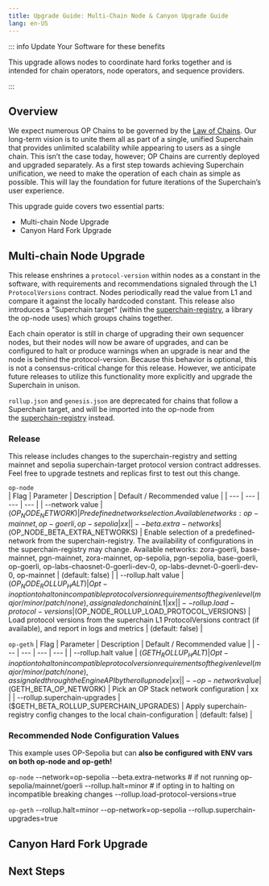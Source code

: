 ```yaml
---
title: Upgrade Guide: Multi-Chain Node & Canyon Upgrade Guide
lang: en-US
---
```


::: info Update Your Software for these benefits

This upgrade allows nodes to coordinate hard forks together and is intended for chain operators, node operators, and sequence providers.

:::


## Overview

We expect numerous OP Chains to be governed by the [Law of Chains](https://optimism.mirror.xyz/JfVOJ1Ng2l5H6JbIAtfOcYBKa4i9DyRTUJUuOqDpjIs). Our long-term vision is to unite them all as part of a single, unified Superchain that provides unlimited scalability while appearing to users as a single chain. 
This isn’t the case today, however; OP Chains are currently deployed and upgraded separately. As a first step towards achieving Superchain unification, we need to make the operation of each chain as simple as possible. 
This will lay the foundation for future iterations of the Superchain’s user experience.

This upgrade guide covers two essential parts:
- Multi-chain Node Upgrade
- Canyon Hard Fork Upgrade

## Multi-chain Node Upgrade

This release enshrines a `protocol-version` within nodes as a constant in the software, with requirements and recommendations signaled through the L1 `ProtocolVersions` contract. Nodes periodically read the value from L1 and compare it against the locally hardcoded constant. 
This release also introduces a "Superchain target" (within the [superchain-registry](https://github.com/ethereum-optimism/superchain-registry), a library the op-node uses) which groups chains together.

Each chain operator is still in charge of upgrading their own sequencer nodes, but their nodes will now be aware of upgrades, and can be configured to halt or produce warnings when an upgrade is near and the node is behind the protocol-version. 
Because this behavior is optional, this is not a consensus-critical change for this release. However, we anticipate future releases to utilize this functionality more explicitly and upgrade the Superchain in unison.

`rollup.json` and `genesis.json` are deprecated for chains that follow a Superchain target, and will be imported into the op-node from the [superchain-registry](https://github.com/ethereum-optimism/superchain-registry) instead.

### Release

This release includes changes to the superchain-registry and setting mainnet and sepolia superchain-target protocol version contract addresses.
Feel free to upgrade testnets and replicas first to test out this change.

`op-node`                                              
| Flag | Parameter | Description | Default / Recommended value |
| --- | --- | --- | --- |
| --network value | ($OP_NODE_NETWORK) | Predefined network selection. Available networks: op-mainnet, op-goerli, op-sepolia | xx |
| --beta.extra-networks | ($OP_NODE_BETA_EXTRA_NETWORKS) | Enable selection of a predefined-network from the superchain-registry. The availability of configurations in the superchain-registry may change. Available networks: zora-goerli, base-mainnet, pgn-mainnet, zora-mainnet, op-sepolia, pgn-sepolia, base-goerli, op-goerli, op-labs-chaosnet-0-goerli-dev-0, op-labs-devnet-0-goerli-dev-0, op-mainnet  | (default: false)  |
| --rollup.halt value  | ($OP_NODE_ROLLUP_HALT) | Opt-in option to halt on incompatible protocol version requirements of the given level (major/minor/patch/none), as signaled onchain in L1  | xx |
| --rollup.load-protocol-versions | ($OP_NODE_ROLLUP_LOAD_PROTOCOL_VERSIONS) | Load protocol versions from the superchain L1 ProtocolVersions contract (if available), and report in logs and metrics | (default: false) |

`op-geth`
| Flag | Parameter | Description | Default / Recommended value |
| --- | --- | --- | --- |
| --rollup.halt value | ($GETH_ROLLUP_HALT) | Opt-in option to halt on incompatible protocol version requirements of the given level (major/minor/patch/none), as signaled through the Engine API by the rollup node | xx |
| --op-network value | ($GETH_BETA_OP_NETWORK) | Pick an OP Stack network configuration  | xx |
| --rollup.superchain-upgrades | ($GETH_BETA_ROLLUP_SUPERCHAIN_UPGRADES) | Apply superchain-registry config changes to the local chain-configuration | (default: false) |

### Recommended Node Configuration Values
This example uses OP-Sepolia but can **also be configured with ENV vars on both op-node and op-geth!**

`op-node`
--network=op-sepolia
--beta.extra-networks   # if not running op-sepolia/mainnet/goerli
--rollup.halt=minor     # if opting in to halting on incompatible breaking changes
--rollup.load-protocol-versions=true

`op-geth`
--rollup.halt=minor
--op-network=op-sepolia
--rollup.superchain-upgrades=true

## Canyon Hard Fork Upgrade



## Next Steps



